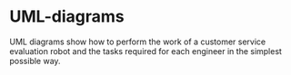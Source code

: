 # UML-diagrams
UML diagrams show how to perform the work of a customer service evaluation robot and the tasks required for each engineer in the simplest possible way.
